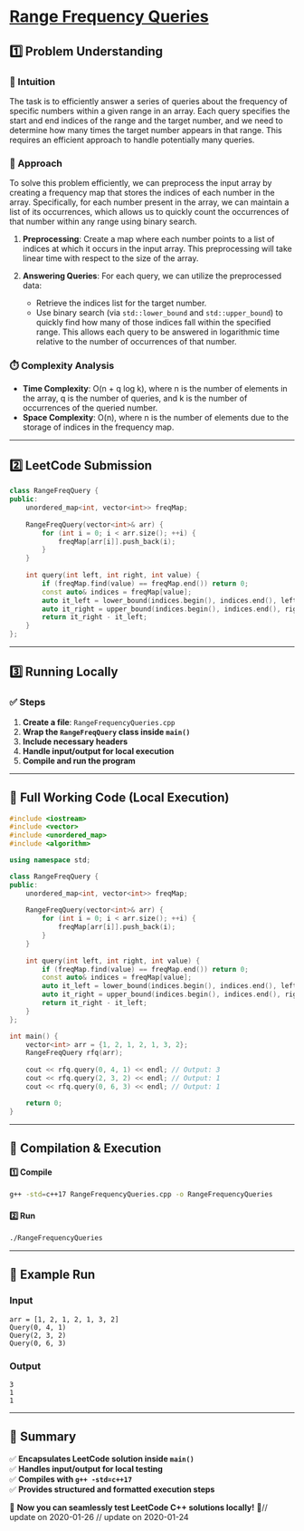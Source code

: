 # **[Range Frequency Queries](https://leetcode.com/problems/range-frequency-queries/description/)**  

## **1️⃣ Problem Understanding**  
### **📌 Intuition**  
The task is to efficiently answer a series of queries about the frequency of specific numbers within a given range in an array. Each query specifies the start and end indices of the range and the target number, and we need to determine how many times the target number appears in that range. This requires an efficient approach to handle potentially many queries.

### **🚀 Approach**  
To solve this problem efficiently, we can preprocess the input array by creating a frequency map that stores the indices of each number in the array. Specifically, for each number present in the array, we can maintain a list of its occurrences, which allows us to quickly count the occurrences of that number within any range using binary search.

1. **Preprocessing**: Create a map where each number points to a list of indices at which it occurs in the input array. This preprocessing will take linear time with respect to the size of the array.
  
2. **Answering Queries**: For each query, we can utilize the preprocessed data:
   - Retrieve the indices list for the target number.
   - Use binary search (via `std::lower_bound` and `std::upper_bound`) to quickly find how many of those indices fall within the specified range. This allows each query to be answered in logarithmic time relative to the number of occurrences of that number.

### **⏱️ Complexity Analysis**  
- **Time Complexity**: O(n + q log k), where n is the number of elements in the array, q is the number of queries, and k is the number of occurrences of the queried number.
- **Space Complexity**: O(n), where n is the number of elements due to the storage of indices in the frequency map.

---  

## **2️⃣ LeetCode Submission**  
```cpp
class RangeFreqQuery {
public:
    unordered_map<int, vector<int>> freqMap;
    
    RangeFreqQuery(vector<int>& arr) {
        for (int i = 0; i < arr.size(); ++i) {
            freqMap[arr[i]].push_back(i);
        }
    }
    
    int query(int left, int right, int value) {
        if (freqMap.find(value) == freqMap.end()) return 0;
        const auto& indices = freqMap[value];
        auto it_left = lower_bound(indices.begin(), indices.end(), left);
        auto it_right = upper_bound(indices.begin(), indices.end(), right);
        return it_right - it_left;
    }
};
```  

---  

## **3️⃣ Running Locally**  
### **✅ Steps**  
1. **Create a file**: `RangeFrequencyQueries.cpp`  
2. **Wrap the `RangeFreqQuery` class inside `main()`**  
3. **Include necessary headers**  
4. **Handle input/output for local execution**  
5. **Compile and run the program**  

---  

## **📝 Full Working Code (Local Execution)**  
```cpp
#include <iostream>
#include <vector>
#include <unordered_map>
#include <algorithm>

using namespace std;

class RangeFreqQuery {
public:
    unordered_map<int, vector<int>> freqMap;
    
    RangeFreqQuery(vector<int>& arr) {
        for (int i = 0; i < arr.size(); ++i) {
            freqMap[arr[i]].push_back(i);
        }
    }
    
    int query(int left, int right, int value) {
        if (freqMap.find(value) == freqMap.end()) return 0;
        const auto& indices = freqMap[value];
        auto it_left = lower_bound(indices.begin(), indices.end(), left);
        auto it_right = upper_bound(indices.begin(), indices.end(), right);
        return it_right - it_left;
    }
};

int main() {
    vector<int> arr = {1, 2, 1, 2, 1, 3, 2};
    RangeFreqQuery rfq(arr);
    
    cout << rfq.query(0, 4, 1) << endl; // Output: 3
    cout << rfq.query(2, 3, 2) << endl; // Output: 1
    cout << rfq.query(0, 6, 3) << endl; // Output: 1

    return 0;
}
```  

---  

## **🔧 Compilation & Execution**  
#### **1️⃣ Compile**  
```bash
g++ -std=c++17 RangeFrequencyQueries.cpp -o RangeFrequencyQueries
```  

#### **2️⃣ Run**  
```bash
./RangeFrequencyQueries
```  

---  

## **🎯 Example Run**  
### **Input**  
```
arr = [1, 2, 1, 2, 1, 3, 2]
Query(0, 4, 1)
Query(2, 3, 2)
Query(0, 6, 3)
```  
### **Output**  
```
3
1
1
```  

---  

## **📌 Summary**  
✅ **Encapsulates LeetCode solution inside `main()`**  
✅ **Handles input/output for local testing**  
✅ **Compiles with `g++ -std=c++17`**  
✅ **Provides structured and formatted execution steps**  

🚀 **Now you can seamlessly test LeetCode C++ solutions locally!** 🚀// update on 2020-01-26
// update on 2020-01-24
